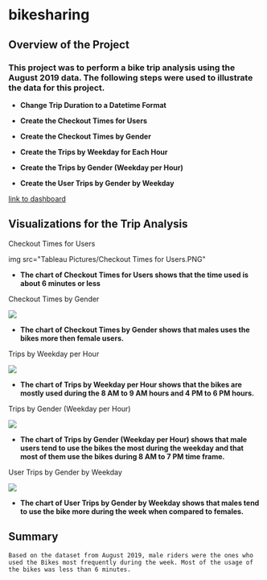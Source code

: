 # bikesharing

## **Overview of the Project**

### This project was to perform a bike trip analysis using the August 2019 data. The following steps were used to illustrate the data for this project.

- **Change Trip Duration to a Datetime Format**

- **Create the Checkout Times for Users**

- **Create the Checkout Times by Gender**

- **Create the Trips by Weekday for Each Hour**

- **Create the Trips by Gender (Weekday per Hour)**

- **Create the User Trips by Gender by Weekday**

[link to dashboard](https://public.tableau.com/app/profile/princeton.duarte/viz/BikeTripAnalysis_16774473500490/Story1?publish=yes)

## **Visualizations for the Trip Analysis**

Checkout Times for Users

img src="Tableau Pictures/Checkout Times for Users.PNG"
  
- **The chart of Checkout Times for Users shows that the time used is about 6 minutes or less**
     
Checkout Times by Gender

<img src="Tableau Pictures/Checkout Times by Gender.PNG">

- **The chart of Checkout Times by Gender shows that males uses the bikes more then female users.**

Trips by Weekday per Hour

<img src="Tableau Pictures/Trips by Weekday per Hour.PNG">
  
- **The chart of Trips by Weekday per Hour shows that the bikes are mostly used during the 8 AM  to 9 AM hours and 4 PM to 6 PM hours.**

Trips by Gender (Weekday per Hour)

<img src="Tableau Pictures/Trips by Gender (Weekday per Hour).PNG">
  
- **The chart of Trips by Gender (Weekday per Hour) shows that male users tend to use the bikes the most during the weekday and that most of them use the bikes during 8 AM to 7 PM time frame.**

User Trips by Gender by Weekday

<img src="Tableau Pictures/User Trips by Gender.PNG">

  
- **The chart of User Trips by Gender by Weekday shows that males tend to use the bike more during the week when compared to females.**
  
## **Summary**

    Based on the dataset from August 2019, male riders were the ones who used the Bikes most frequently during the week. Most of the usage of the bikes was less than 6 minutes.
